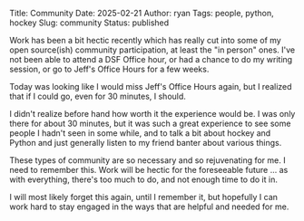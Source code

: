 Title: Community
Date: 2025-02-21
Author: ryan
Tags: people, python, hockey
Slug: community
Status: published


Work has been a bit hectic recently which has really cut into some of my open source(ish) community participation, at least the "in person" ones. I've not been able to attend a DSF Office hour, or had a chance to do my writing session, or go to Jeff's Office Hours for a few weeks. 

Today was looking like I would miss Jeff's Office Hours again, but I realized that if I could go, even for 30 minutes, I should. 

I didn't realize before hand how worth it the experience would be. I was only there for about 30 minutes, but it was such a great experience to see some people I hadn't seen in some while, and to talk a bit about hockey and Python and just generally listen to my friend banter about various things. 

These types of community are so necessary and so rejuvenating for me. I need to remember this. Work will be hectic for the foreseeable future ... as with everything, there's too much to do, and not enough time to do it in. 

I will most likely forget this again, until I remember it, but hopefully I can work hard to stay engaged in the ways that are helpful and needed for me. 
